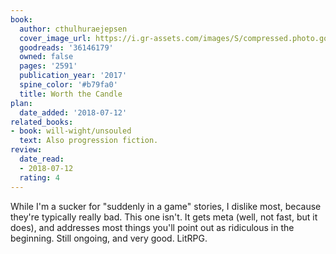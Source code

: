 ```yaml
---
book:
  author: cthulhuraejepsen
  cover_image_url: https://i.gr-assets.com/images/S/compressed.photo.goodreads.com/books/1562714384l/36146179.jpg
  goodreads: '36146179'
  owned: false
  pages: '2591'
  publication_year: '2017'
  spine_color: '#b79fa0'
  title: Worth the Candle
plan:
  date_added: '2018-07-12'
related_books:
- book: will-wight/unsouled
  text: Also progression fiction.
review:
  date_read:
  - 2018-07-12
  rating: 4
---
```


While I'm a sucker for "suddenly in a game" stories, I dislike most, because they're typically really bad. This one
isn't. It gets meta (well, not fast, but it does), and addresses most things you'll point out as ridiculous in the
beginning. Still ongoing, and very good. LitRPG.
